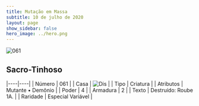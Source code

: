 ```yaml
---
title: Mutação em Massa
subtitle: 10 de julho de 2020
layout: page
show_sidebar: false
hero_image: ../hero.png
---
```


![061](https://cdn.keyforgegame.com/media/card_front/pt/479_061_J2X8Q4MFP78V_pt.png)

## Sacro-Tinhoso

|----|----|
| Número | 061 |
| Casa | ![Dis](https://archonarcana.com/images/thumb/e/e8/Dis.png/22px-Dis.png "Dis") |
| Tipo | Criatura |
| Atributos | Mutante • Demônio |
| Poder | 4 |
| Armadura | 2 |
| Texto | Destruído: Roube 1A. |
| Raridade | Especial Variável |
